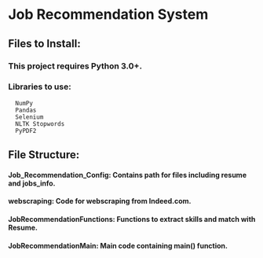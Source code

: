 # Job Recommendation System
 
## Files to Install:
   ### This project requires Python 3.0+.
   ### Libraries to use:
      NumPy
      Pandas
      Selenium
      NLTK Stopwords
      PyPDF2
## File Structure:
   #### Job_Recommendation_Config: Contains path for files including resume and jobs_info.
   #### webscraping: Code for webscraping from Indeed.com.
   #### JobRecommendationFunctions: Functions to extract skills and match with Resume.
   #### JobRecommendationMain: Main code containing main() function.
